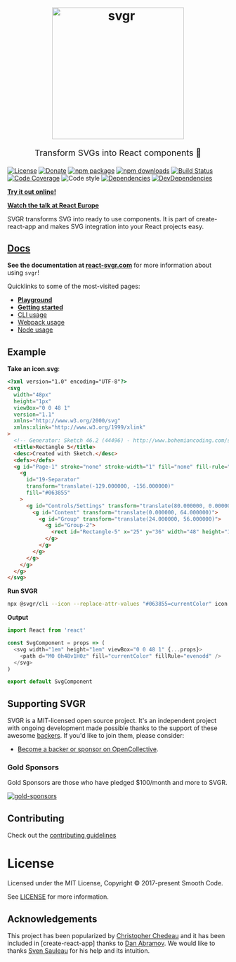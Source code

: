 <h1 align="center">
  <img src="https://raw.githubusercontent.com/gregberge/svgr/master/resources/svgr-logo.png" alt="svgr" title="svgr" width="300">
</h1>
<p align="center" style="font-size: 1.2rem;">Transform SVGs into React components 🦁</p>

[![License](https://img.shields.io/npm/l/@svgr/core.svg)](https://github.com/gregberge/svgr/blob/master/LICENSE)
[![Donate](https://opencollective.com/svgr/backers/badge.svg)](https://opencollective.com/svgr/donate)
[![npm package](https://img.shields.io/npm/v/@svgr/core/latest.svg)](https://www.npmjs.com/package/@svgr/core)
[![npm downloads](https://img.shields.io/npm/dm/@svgr/core.svg)](https://www.npmjs.com/package/@svgr/core)
[![Build Status](https://img.shields.io/travis/gregberge/svgr.svg)](https://travis-ci.org/gregberge/svgr)
[![Code Coverage](https://img.shields.io/codecov/c/github/gregberge/svgr.svg)](https://codecov.io/github/gregberge/svgr)
![Code style](https://img.shields.io/badge/code_style-prettier-ff69b4.svg)
[![Dependencies](https://img.shields.io/david/gregberge/svgr.svg?path=packages%2Fcore)](https://david-dm.org/gregberge/svgr?path=packages/core)
[![DevDependencies](https://img.shields.io/david/dev/gregberge/svgr.svg)](https://david-dm.org/gregberge/svgr?type=dev)

[**Try it out online!**](https://react-svgr.com/playground)

[**Watch the talk at React Europe**](https://www.youtube.com/watch?v=geKCzi7ZPkA)

SVGR transforms SVG into ready to use components. It is part of create-react-app and makes SVG integration into your React projects easy.

## [Docs](https://react-svgr.com)

**See the documentation at [react-svgr.com](https://react-svgr.com)** for more information about using `svgr`!

Quicklinks to some of the most-visited pages:

- [**Playground**](https://react-svgr.com/playground/)
- [**Getting started**](https://react-svgr.com/docs/getting-started/)
- [CLI usage](https://react-svgr.com/docs/cli/)
- [Webpack usage](https://react-svgr.com/docs/webpack/)
- [Node usage](https://react-svgr.com/docs/node-api/)

## Example

**Take an icon.svg**:

```html
<?xml version="1.0" encoding="UTF-8"?>
<svg
  width="48px"
  height="1px"
  viewBox="0 0 48 1"
  version="1.1"
  xmlns="http://www.w3.org/2000/svg"
  xmlns:xlink="http://www.w3.org/1999/xlink"
>
  <!-- Generator: Sketch 46.2 (44496) - http://www.bohemiancoding.com/sketch -->
  <title>Rectangle 5</title>
  <desc>Created with Sketch.</desc>
  <defs></defs>
  <g id="Page-1" stroke="none" stroke-width="1" fill="none" fill-rule="evenodd">
    <g
      id="19-Separator"
      transform="translate(-129.000000, -156.000000)"
      fill="#063855"
    >
      <g id="Controls/Settings" transform="translate(80.000000, 0.000000)">
        <g id="Content" transform="translate(0.000000, 64.000000)">
          <g id="Group" transform="translate(24.000000, 56.000000)">
            <g id="Group-2">
              <rect id="Rectangle-5" x="25" y="36" width="48" height="1"></rect>
            </g>
          </g>
        </g>
      </g>
    </g>
  </g>
</svg>
```

**Run SVGR**

```sh
npx @svgr/cli --icon --replace-attr-values "#063855=currentColor" icon.svg
```

**Output**

```js
import React from 'react'

const SvgComponent = props => (
  <svg width="1em" height="1em" viewBox="0 0 48 1" {...props}>
    <path d="M0 0h48v1H0z" fill="currentColor" fillRule="evenodd" />
  </svg>
)

export default SvgComponent
```

## Supporting SVGR

SVGR is a MIT-licensed open source project. It's an independent project with ongoing development made possible thanks to the support of these awesome [backers](/BACKERS.md). If you'd like to join them, please consider:

- [Become a backer or sponsor on OpenCollective](https://opencollective.com/svgr).

### Gold Sponsors

Gold Sponsors are those who have pledged \$100/month and more to SVGR.

[![gold-sponsors](https://opencollective.com/svgr/tiers/gold-sponsors.svg?avatarHeight=120&width=600)](https://opencollective.com/svgr/order/6010)

## Contributing

Check out the [contributing guidelines](CONTRIBUTING.md)

# License

Licensed under the MIT License, Copyright © 2017-present Smooth Code.

See [LICENSE](./LICENSE) for more information.

## Acknowledgements

This project has been popularized by [Christopher Chedeau](https://twitter.com/vjeux) and it has been included in [create-react-app] thanks to [Dan Abramov](https://twitter.com/dan_abramov). We would like to thanks [Sven Sauleau](https://twitter.com/svensauleau) for his help and its intuition.
